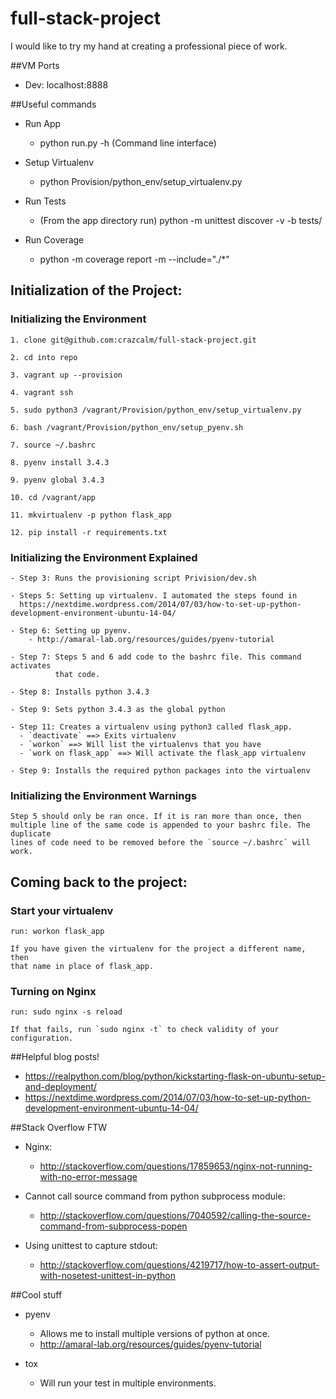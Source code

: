 # full-stack-project
I would like to try my hand at creating a professional piece of work.


##VM Ports
* Dev: localhost:8888

##Useful commands
* Run App
    * python run.py -h (Command line interface)

* Setup Virtualenv
    * python Provision/python_env/setup_virtualenv.py

* Run Tests
    * (From the app directory run) python -m unittest discover -v -b tests/

* Run Coverage
    * python -m coverage report -m --include="./*"

## Initialization of the Project:

### Initializing the Environment
    1. clone git@github.com:crazcalm/full-stack-project.git

    2. cd into repo

    3. vagrant up --provision

    4. vagrant ssh

    5. sudo python3 /vagrant/Provision/python_env/setup_virtualenv.py

    6. bash /vagrant/Provision/python_env/setup_pyenv.sh

    7. source ~/.bashrc

    8. pyenv install 3.4.3

    9. pyenv global 3.4.3

    10. cd /vagrant/app

    11. mkvirtualenv -p python flask_app

    12. pip install -r requirements.txt

### Initializing the Environment Explained
    - Step 3: Runs the provisioning script Privision/dev.sh

    - Steps 5: Setting up virtualenv. I automated the steps found in
      https://nextdime.wordpress.com/2014/07/03/how-to-set-up-python-development-environment-ubuntu-14-04/

    - Step 6: Setting up pyenv.
        - http://amaral-lab.org/resources/guides/pyenv-tutorial

    - Step 7: Steps 5 and 6 add code to the bashrc file. This command activates
              that code.

    - Step 8: Installs python 3.4.3

    - Step 9: Sets python 3.4.3 as the global python

    - Step 11: Creates a virtualenv using python3 called flask_app.
      - `deactivate` ==> Exits virtualenv
      - `workon` ==> Will list the virtualenvs that you have
      - `work on flask_app` ==> Will activate the flask_app virtualenv

    - Step 9: Installs the required python packages into the virtualenv

### Initializing the Environment Warnings
    Step 5 should only be ran once. If it is ran more than once, then
    multiple line of the same code is appended to your bashrc file. The duplicate
    lines of code need to be removed before the `source ~/.bashrc` will work.
    
## Coming back to the project:

### Start your virtualenv
    run: workon flask_app
    
    If you have given the virtualenv for the project a different name, then
    that name in place of flask_app.
    
### Turning on Nginx
    run: sudo nginx -s reload
    
    If that fails, run `sudo nginx -t` to check validity of your configuration.


##Helpful blog posts!
* https://realpython.com/blog/python/kickstarting-flask-on-ubuntu-setup-and-deployment/
* https://nextdime.wordpress.com/2014/07/03/how-to-set-up-python-development-environment-ubuntu-14-04/

##Stack Overflow FTW
* Nginx:
    * http://stackoverflow.com/questions/17859653/nginx-not-running-with-no-error-message

* Cannot call source command from python subprocess module:
    * http://stackoverflow.com/questions/7040592/calling-the-source-command-from-subprocess-popen

* Using unittest to capture stdout:
    * http://stackoverflow.com/questions/4219717/how-to-assert-output-with-nosetest-unittest-in-python

##Cool stuff
* pyenv
    * Allows me to install multiple versions of python at once.
    * http://amaral-lab.org/resources/guides/pyenv-tutorial

* tox
    - Will run your test in multiple environments.